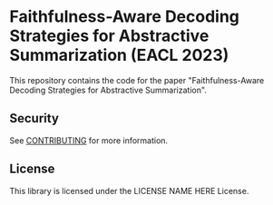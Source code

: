 # Faithfulness-Aware Decoding Strategies for Abstractive Summarization (EACL 2023)

This repository contains the code for the paper "Faithfulness-Aware Decoding Strategies for Abstractive Summarization". 

## Security

See [CONTRIBUTING](CONTRIBUTING.md#security-issue-notifications) for more information.

## License

This library is licensed under the LICENSE NAME HERE License.

